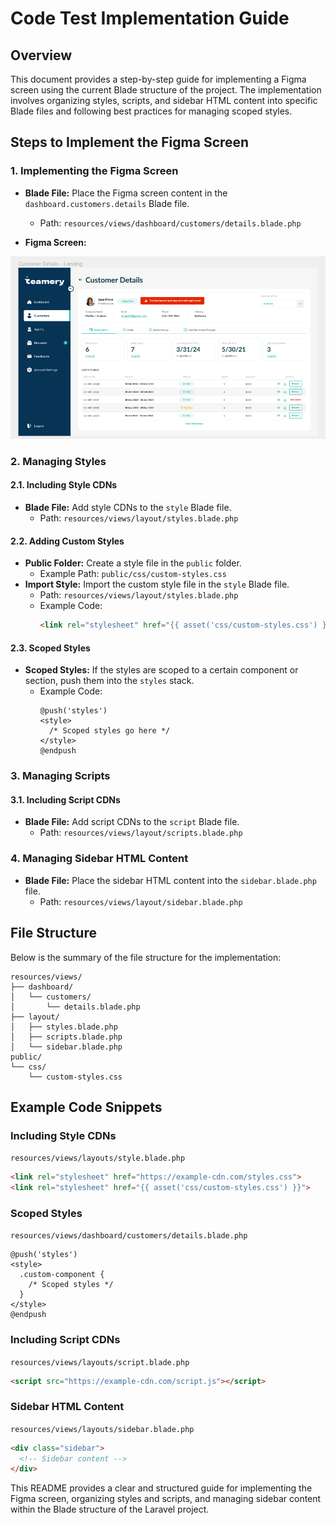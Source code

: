 # Code Test Implementation Guide

## Overview

This document provides a step-by-step guide for implementing a Figma screen using the current Blade structure of the project. The implementation involves organizing styles, scripts, and sidebar HTML content into specific Blade files and following best practices for managing scoped styles.

## Steps to Implement the Figma Screen

### 1. Implementing the Figma Screen
- **Blade File:** Place the Figma screen content in the `dashboard.customers.details` Blade file.
    - Path: `resources/views/dashboard/customers/details.blade.php`
  
- **Figma Screen:**

![img.png](img.png)
### 2. Managing Styles

#### 2.1. Including Style CDNs
- **Blade File:** Add style CDNs to the `style` Blade file.
    - Path: `resources/views/layout/styles.blade.php`

#### 2.2. Adding Custom Styles
- **Public Folder:** Create a style file in the `public` folder.
    - Example Path: `public/css/custom-styles.css`
- **Import Style:** Import the custom style file in the `style` Blade file.
    - Path: `resources/views/layout/styles.blade.php`
    - Example Code:
      ```html
      <link rel="stylesheet" href="{{ asset('css/custom-styles.css') }}">
      ```

#### 2.3. Scoped Styles
- **Scoped Styles:** If the styles are scoped to a certain component or section, push them into the `styles` stack.
    - Example Code:
      ```blade
      @push('styles')
      <style>
        /* Scoped styles go here */
      </style>
      @endpush
      ```

### 3. Managing Scripts

#### 3.1. Including Script CDNs
- **Blade File:** Add script CDNs to the `script` Blade file.
    - Path: `resources/views/layout/scripts.blade.php`

### 4. Managing Sidebar HTML Content
- **Blade File:** Place the sidebar HTML content into the `sidebar.blade.php` file.
    - Path: `resources/views/layout/sidebar.blade.php`

## File Structure

Below is the summary of the file structure for the implementation:

```
resources/views/
├── dashboard/
│   └── customers/
│       └── details.blade.php
├── layout/
│   ├── styles.blade.php
│   ├── scripts.blade.php
│   └── sidebar.blade.php
public/
└── css/
    └── custom-styles.css
```

## Example Code Snippets

### Including Style CDNs
`resources/views/layouts/style.blade.php`
```html
<link rel="stylesheet" href="https://example-cdn.com/styles.css">
<link rel="stylesheet" href="{{ asset('css/custom-styles.css') }}">
```

### Scoped Styles
`resources/views/dashboard/customers/details.blade.php`
```blade
@push('styles')
<style>
  .custom-component {
    /* Scoped styles */
  }
</style>
@endpush
```

### Including Script CDNs
`resources/views/layouts/script.blade.php`
```html
<script src="https://example-cdn.com/script.js"></script>
```

### Sidebar HTML Content
`resources/views/layouts/sidebar.blade.php`
```html
<div class="sidebar">
  <!-- Sidebar content -->
</div>
```

This README provides a clear and structured guide for implementing the Figma screen, organizing styles and scripts, and managing sidebar content within the Blade structure of the Laravel project.